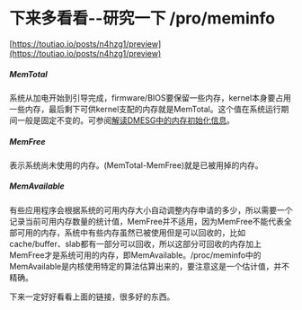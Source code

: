 # 下来多看看--研究一下 /pro/meminfo

[https://toutiao.io/posts/n4hzg1/preview](https://toutiao.io/posts/n4hzg1/preview)

##### MemTotal 

系统从加电开始到引导完成，firmware/BIOS要保留一些内存，kernel本身要占用一些内存，最后剩下可供kernel支配的内存就是MemTotal。这个值在系统运行期间一般是固定不变的。可参阅[解读DMESG中的内存初始化信息](http://linuxperf.com/?p=139)。 

##### MemFree 

表示系统尚未使用的内存。(MemTotal-MemFree)就是已被用掉的内存。 

##### MemAvailable

有些应用程序会根据系统的可用内存大小自动调整内存申请的多少，所以需要一个记录当前可用内存数量的统计值，MemFree并不适用，因为MemFree不能代表全部可用的内存，系统中有些内存虽然已被使用但是可以回收的，比如cache/buffer、slab都有一部分可以回收，所以这部分可回收的内存加上MemFree才是系统可用的内存，即MemAvailable。/proc/meminfo中的MemAvailable是内核使用特定的算法估算出来的，要注意这是一个估计值，并不精确。 

下来一定好好看看上面的链接，很多好的东西。
